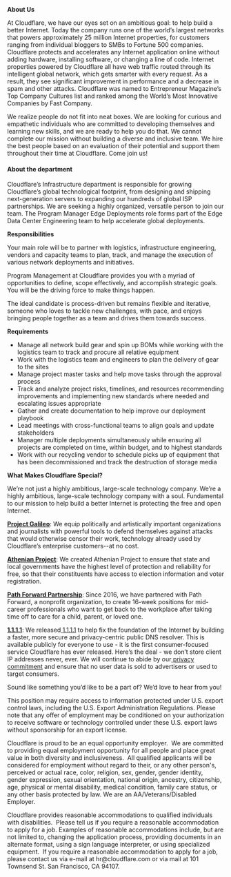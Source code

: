 <div class="content-intro">
	<div><strong>About Us</strong></div>
	<div>
		<p><span style="font-weight: 400;">At Cloudflare, we have our eyes set on an ambitious goal: to help build a better Internet. Today the company runs one of the world’s largest networks that powers approximately 25 million Internet properties, for customers ranging from individual bloggers to SMBs to Fortune 500 companies. Cloudflare protects and accelerates any Internet application online without adding hardware, installing software, or changing a line of code. Internet properties powered by Cloudflare all have web traffic routed through its intelligent global network, which gets smarter with every request. As a result, they see significant improvement in performance and a decrease in spam and other attacks. Cloudflare was named to Entrepreneur Magazine’s Top Company Cultures list and ranked among the World’s Most Innovative Companies by Fast Company.</span><span style="font-weight: 400;">&nbsp;</span></p>
		<p><span style="font-weight: 400;">We realize people do not fit into neat boxes. We are looking for curious and empathetic individuals who are committed to developing themselves and learning new skills, and we are ready to help you do that. We cannot complete our mission without building a diverse and inclusive team. We hire the best people based on an evaluation of their potential and support them throughout their time at Cloudflare. Come join us!&nbsp;</span></p>
	</div>
</div>
<h4><strong>About the department</strong></h4>
<p><span style="font-weight: 400;">Cloudflare’s Infrastructure department is responsible for growing Cloudflare’s global technological footprint, from designing and shipping next-generation servers to expanding our hundreds of global ISP partnerships. We are seeking a highly organized, versatile person to join our team. The Program Manager Edge Deployments role forms part of the Edge Data Center Engineering team to help accelerate global deployments.&nbsp;</span></p>
<p><strong>Responsibilities</strong></p>
<p><span style="font-weight: 400;">Your main role will be to partner with logistics, infrastructure engineering, vendors and capacity teams to plan, track, and manage the execution of various network deployments and initiatives.</span></p>
<p><span style="font-weight: 400;">Program Management at Cloudflare provides you with a myriad of opportunities to define, scope effectively, and accomplish strategic goals. You will be the driving force to make things happen.</span></p>
<p><span style="font-weight: 400;">The ideal candidate is process-driven but remains flexible and iterative, someone who loves to tackle new challenges, with pace, and enjoys bringing people together as a team and drives them towards success.&nbsp;</span></p>
<p><strong>Requirements</strong></p>
<ul>
	<li style="font-weight: 400;"><span style="font-weight: 400;">Manage all network build gear and spin up BOMs while working with the logistics team to track and procure all relative equipment&nbsp;</span></li>
	<li style="font-weight: 400;"><span style="font-weight: 400;">Work with the logistics team and engineers to plan the delivery of gear to the sites</span></li>
	<li style="font-weight: 400;"><span style="font-weight: 400;">Manage project master tasks and help move tasks through the approval process</span></li>
	<li style="font-weight: 400;"><span style="font-weight: 400;">Track and analyze project risks, timelines, and resources recommending improvements and implementing new standards where needed and escalating issues appropriate&nbsp;</span></li>
	<li style="font-weight: 400;"><span style="font-weight: 400;">Gather and create documentation to help improve our deployment playbook&nbsp;</span></li>
	<li style="font-weight: 400;"><span style="font-weight: 400;">Lead meetings with cross-functional teams to align goals and update stakeholders</span></li>
	<li style="font-weight: 400;"><span style="font-weight: 400;">Manager multiple deployments simultaneously while ensuring all projects are completed on time, within budget, and to highest standards</span></li>
	<li style="font-weight: 400;"><span style="font-weight: 400;">Work with our recycling vendor to schedule picks up of equipment that has been decommissioned and track the destruction of storage media&nbsp;</span></li>
</ul>
<div class="content-conclusion">
	<p><strong>What Makes Cloudflare Special?</strong></p>
	<p><span style="font-weight: 400;">We’re not just a highly ambitious, large-scale technology company. We’re a highly ambitious, large-scale technology company with a soul. Fundamental to our mission to help build a better Internet is protecting the free and open Internet.</span></p>
	<p><a href="https://blog.cloudflare.com/protecting-free-expression-online/"><strong>Project Galileo</strong></a><span style="font-weight: 400;">: We equip politically and artistically important organizations and journalists with powerful tools to defend themselves against attacks that would otherwise censor their work, technology already used by Cloudflare’s enterprise customers--at no cost.</span></p>
	<p><strong><a href="https://www.cloudflare.com/athenian/">Athenian Project</a></strong><span style="font-weight: 400;">: We created Athenian Project to ensure that state and local governments have the highest level of protection and reliability for free, so that their constituents have access to election information and voter registration.</span></p>
	<p><a href="https://blog.cloudflare.com/tag/path-forward/"><strong>Path Forward Partnership</strong></a><span style="font-weight: 400;">: Since 2016, we have partnered with Path Forward, a nonprofit organization, to create 16-week positions for mid-career professionals who want to get back to the workplace after taking time off to care for a child, parent, or loved one.</span></p>
	<p><a href="https://1.1.1.1/"><strong>1.1.1.1</strong></a><span style="font-weight: 400;">: We released</span><a href="https://1.1.1.1/"> <span style="font-weight: 400;">1.1.1.1</span></a><span style="font-weight: 400;"> to help fix the foundation of the Internet by building a faster, more secure and privacy-centric public DNS resolver. This is available publicly for everyone to use - it is the first consumer-focused service Cloudflare has ever released. Here’s the deal - we don’t store client IP addresses never, ever. We will continue to abide by our</span><a href="https://developers.cloudflare.com/1.1.1.1/privacy/public-dns-resolver"> privacy commitment</a><span style="font-weight: 400;"> and ensure that no user data is sold to advertisers or used to target consumers.</span></p>
	<p><span style="font-weight: 400;">Sound like something you’d like to be a part of? We’d love to hear from you!</span></p>
	<p><span style="font-weight: 400;">This position may require access to information protected under U.S. export control laws, including the U.S. Export Administration Regulations. Please note that any offer of employment may be conditioned on your authorization to receive software or technology controlled under these U.S. export laws without sponsorship for an export license.</span></p>
	<p><span style="font-weight: 400;">Cloudflare is proud to be an equal opportunity employer. &nbsp;We are committed to providing equal employment opportunity for all people and place great value in both diversity and inclusiveness. &nbsp;All qualified applicants will be considered for employment without regard to their, or any other person's, perceived or actual</span> <span style="font-weight: 400;">race, color, religion, sex, gender, gender identity, gender expression, sexual orientation, national origin, ancestry, citizenship, age, physical or mental disability, medical condition, family care status, or any other basis protected by law. </span><span style="font-weight: 400;">We are an AA/Veterans/Disabled Employer.</span></p>
	<p><span style="font-weight: 400;">Cloudflare provides reasonable accommodations to qualified individuals with disabilities. &nbsp;Please tell us if you require a reasonable accommodation to apply for a job. Examples of reasonable accommodations include, but are not limited to, changing the application process, providing documents in an alternate format, using a sign language interpreter, or using specialized equipment. &nbsp;If you require a reasonable accommodation to apply for a job, please contact us via e-mail at </span><span style="font-weight: 400;">hr@cloudflare.com</span><span style="font-weight: 400;"> or via mail at 101 Townsend St. San Francisco, CA 94107.</span></p>
</div>